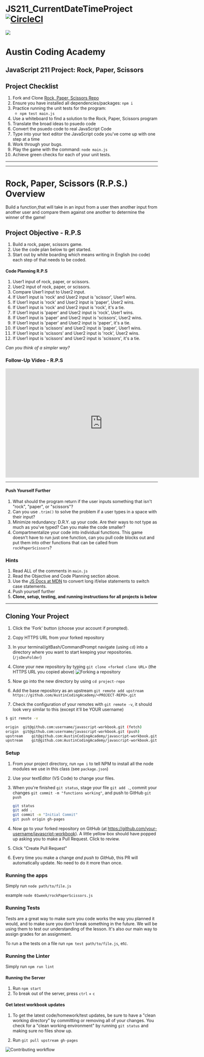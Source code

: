 # JS211_CurrentDateTimeProject[![CircleCI](https://circleci.com/gh/AustinCodingAcademy/javascript-workbook/tree/gh-pages.svg?style=svg)](https://circleci.com/gh/AustinCodingAcademy/javascript-workbook/tree/gh-pages)

![](http://en.gravatar.com/userimage/107370100/a08594145564536138dfaaf072c7b241.png)

# Austin Coding Academy

## JavaScript 211 Project: Rock, Paper, Scissors

## Project Checklist

1. Fork and Clone [Rock, Paper, Scissors Repo](https://github.com/AustinCodingAcademy/JS211_RockPaperScissorsProject.git)
1. Ensure you have installed all dependencies/packages: `npm i`
1. Practice running the unit tests for the program:
    * `npm test main.js`
1. Use a whiteboard to find a solution to the Rock, Paper, Scissors program
1. Translate the broad ideas to psuedo code
1. Convert the psuedo code to real JavaScript Code
1. Type into your text editor the JavaScript code you've come up with one step at a time
1. Work through your bugs.
1. Play the game with the command: `node main.js`
1. Achieve green checks for each of your unit tests.

******
******

# Rock, Paper, Scissors (R.P.S.) Overview

Build a function,that will take in an input from a user then another input from another user and compare them against one another to determine the winner of the game!

## Project Objective - R.P.S

1. Build a rock, paper, scissors game.
1. Use the code plan below to get started.
1. Start out by white boarding which means writing in English (no code) each step of that needs to be coded.

#### Code Planning R.P.S

1. User1 input of rock, paper, or scissors.
1. User2 input of rock, paper, or scissors.
1. Compare User1 input to User2 input.
1. If User1 input is 'rock' and User2 input is 'scissor', User1 wins.
1. If User1 input is 'rock' and User2 input is 'paper', User2 wins.
1. If User1 input is 'rock' and User2 input is 'rock', it's a tie.
1. If User1 input is 'paper' and User2 input is 'rock', User1 wins.
1. If User1 input is 'paper' and User2 input is 'scissors', User2 wins.
1. If User1 input is 'paper' and User2 input is 'paper', it's a tie.
1. If User1 input is 'scissors' and User2 input is 'paper', User1 wins.
1. If User1 input is 'scissors' and User2 input is 'rock', User2 wins.
1. If User1 input is 'scissors' and User2 input is 'scissors', it's a tie.

*Can you think of a simpler way?*

### Follow-Up Video - R.P.S

<iframe src="https://player.vimeo.com/video/377156267" width="640" height="360" frameborder="0" allow="autoplay; fullscreen" allowfullscreen></iframe>

******

#### Push Yourself Further

1. What should the program return if the user inputs something that isn't "rock", "paper", or "scissors"?
1. Can you use `.trim()` to solve the problem if a user types in a space with their input?
1. Minimize redundancy: D.R.Y. up your code. Are their ways to not type as much as you've typed? Can you make the code smaller?
1. Compartmentalize your code into individual functions. This game doesn't have to run just one function, can you pull code blocks out and put them into other functions that can be called from `rockPaperScissors`?

### Hints

1. Read ALL of the comments in `main.js`
1. Read the Objective and Code Planning section above.
1. Use the [JS Docs at MDN](https://developer.mozilla.org/en-US/docs/Web/JavaScript/Reference/Statements/switch) to convert long if/else statements to switch case statements.
1. Push yourself further
1. **Clone, setup, testing, and running instructions for all projects is below**

******

## Cloning Your Project

1. Click the 'Fork' button (choose your account if prompted).
1. Copy HTTPS URL from your forked repository
1. In your terminal/gitBash/CommandPrompt navigate (using `cd`) into a directory where you want to start keeping your repositories. (`/jsDevFolder`)
1. Clone your new repository by typing `git clone <forked clone URL>` (the HTTPS
URL you copied above)
  ![Forking a repository](https://docs.google.com/drawings/d/1tYsLHaLo8JRdp0xC1EZrAo0o9Wvv4S5AD937cokVOBk/pub?w=960&h=720)
1. Now go into the new directory by using `cd project-repo`

1. Add the base repository as an upstream
    `git remote add upstream https://github.com/AustinCodingAcademy/<PROJECT-REPO>.git`

1. Check the configuration of your remotes with `git remote -v`, it should look
very similar to this (except it'll be YOUR username)

```bash
$ git remote -v

origin  git@github.com:username/javascript-workbook.git (fetch)
origin  git@github.com:username/javascript-workbook.git (push)
upstream    git@github.com:AustinCodingAcademy/javascript-workbook.git (fetch)
upstream    git@github.com:AustinCodingAcademy/javascript-workbook.git (push)
```

### Setup

1. From your project directory, run `npm i` to tell NPM to install all the
node modules we use in this class (see `package.json`)
1. Use your textEditor (VS Code) to change your files.
1. When you're finished `git status`, stage your file `git add .`, commit your changes `git commit -m "functions working"`, and push to
GitHub `git push`
    ```bash
    git status
    git add .
    git commit -m "Initial Commit"
    git push origin gh-pages
    ```


1. Now go to your forked repository on GitHub (at
  https://github.com/your-username/javascript-workbook). A little yellow box
  should have popped up asking you to make a Pull Request. Click to review.

1. Click "Create Pull Request"

1. Every time you make a change *and push to GitHub*, this PR will automatically
update. No need to do it more than once.

### Running the apps

Simply run `node path/to/file.js`

example `node 01week/rockPaperScissors.js`

### Running Tests

Tests are a great way to make sure you code works the way you planned it would,
and to make sure you don't break something in the future. We will be using them
to test our understanding of the lesson. It's also our main way to assign grades
for an assignment.

To run a the tests on a file run `npm test path/to/file.js`, etc.

### Running the Linter

Simply run `npm run lint`

#### Running the Server

1. Run `npm start`
1. To break out of the server, press `ctrl` + `c`

#### Get latest workbook updates

1. To get the latest code/homework/test updates, be sure to have a "clean
working directory" by committing or removing all of your changes. You check for
a "clean working environment" by running `git status` and making sure no files
show up.

1. Run `git pull upstream gh-pages`

![Contributing workflow](https://docs.google.com/drawings/d/1WeKQxOHgPKfwjy_eKtlJO62Fu4XTCWFeqkAh1oIqICM/pub?w=960&h=720)


